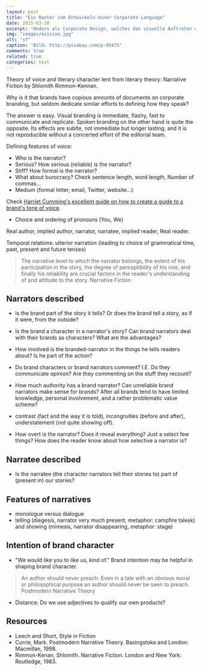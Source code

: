 ```yaml
---
layout: post
title: "Ein Raster zum Entwickeln einer Corporate Language"
date: 2015-03-30
excerpt: "Anders als Corporate Design, welches das visuelle Auftreten einer Marke regelt, kommt Corporate Language, also die sprachliche Brand-Charakteristik, oft zu kurz. Ein Kriterienraster hilft Marken sprachlich auf die Sprünge."
img: "images/mission.jpg"
alt: "sf"
caption: "Bild: http://pixabay.com/p-95475"
comments: true
related: true
categories: text
---
```


Theory of voice and literary character lent from literary theory: Narrative Fiction by Shlomith Rimmon-Kennan.

Why is it that brands have copious amounts of documents on corporate branding, but seldom dedicate similar efforts to defining how they speak?

The answer is easy. Visual branding is immediate, flashy, fast to communicate and replicate. Spoken branding on the other hand is quite the opposite. Its effects are sublte, not immediate but longer lasting, and it is not reproducible without a concerted effort of the editorial team.

Defining features of voice:

- Who is the narrator?
- Serious? How serious (reliable) is the narrator?
- Stiff? How formal is the narrator?
- What about burocracy? Check sentence length, word length, Number of commas...
- Medium (formal letter, email, Twitter, website...)

Check [Harriet Cumming's excellent guide on how to create a guide to a brand's tone of voice](https://www.distilled.net/tone-of-voice/).

- Choice and ordering of pronouns (You, We)

Real author, implied author, narrator, narratee, implied reader, Real reader.

Temporal relations: ulterior narration (leading to choice of grammatical time, past, present and future tenses)

> The narrative level to which the narrator belongs, the extent of his participation in the story, the degree of perceptibility of his role, and finally his reliability are crucial factors in the reader's understanding of and attitude to the story. Narrative Fiction

## Narrators described

- Is the brand part of the story it tells? Or does the brand tell a story, as if it were, from the outside?

- Is the brand a character in a narrator's story? Can brand narrators deal with their brands as characters? What are the advantages?

- How involved is the branded-narrator in the things he tells readers about? Is he part of the action?

- Do brand characters or brand narrators comment? I.E. Do they communicate opinion? Are they commenting on the stuff they recount?

- How much authority has a brand narrator? Can unreliable brand narrators make sense for brands? After all brands tend to have limited knowledge, personal involvement, and a rather problematic value scheme?

- contrast (fact and the way it is told), incongruities (before and after), understatement (not quite showing off).

- How overt is the narrator? Does it reveal everything? Just a select few things? How does the reader know about how selective a narrator is?

## Narratee described

- Is the narratee (the character narrators tell their stories to) part of (present in) our stories?

## Features of narratives

- monologue versus dialogue
- telling (diegesis, narrator very much present, metaphor: campfire talesk) and showing (mimesis, narrator disappearing, metaphor: stage)

## Intention of brand character

- "We would like you to like us, kind of." Brand intention may be helpful in shaping brand character.

> An author should never preach. Even in a tale with an obvious moral or philosophical purpose an author should never be seen to preach. Postmodern Narrative Theory

- Distance: Do we use adjectives to qualify our own products?


## Resources

- Leech and Short, Style in Fiction
- Currie, Mark. Postmodern Narrative Theory. Basingstoke and London: Macmillan, 1998.
- Rimmon-Kenan, Shlomith. Narrative Fiction. London and New York: Routledge, 1983.